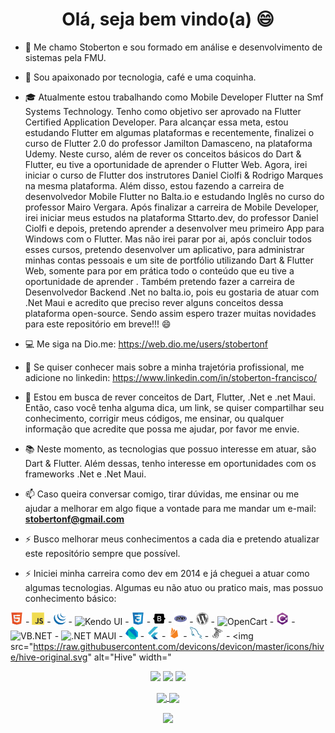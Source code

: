### 

<h1 align="center">Olá, seja bem vindo(a) 😄</h1>

- 👋 Me chamo Stoberton e sou formado em análise e desenvolvimento de sistemas pela FMU.

- 🥰 Sou apaixonado por tecnologia, café e uma coquinha.

- 🎓 Atualmente estou trabalhando como Mobile Developer Flutter na Smf Systems Technology. Tenho como objetivo ser aprovado na Flutter Certified Application Developer. Para alcançar essa meta, estou estudando Flutter em algumas plataformas e recentemente, finalizei o curso de Flutter 2.0 do professor Jamilton Damasceno, na plataforma Udemy. Neste curso, além de rever os conceitos básicos do Dart & Flutter, eu tive a oportunidade de aprender o Flutter Web. Agora, irei iniciar o curso de Flutter dos instrutores Daniel Ciolfi & Rodrigo Marques na mesma plataforma. Além disso, estou fazendo a carreira de desenvolvedor Mobile Flutter no Balta.io e estudando Inglês no curso do professor Mairo Vergara. Após finalizar a carreira de Mobile Developer, irei iniciar meus estudos na plataforma Sttarto.dev, do professor Daniel Ciolfi e depois, pretendo aprender a desenvolver meu primeiro App para Windows com o Flutter. Mas não irei parar por ai, após concluir todos esses cursos, pretendo desenvolver um aplicativo, para administrar minhas contas pessoais e um site de portfólio utilizando Dart & Flutter Web, somente para por em prática todo o conteúdo que eu tive a oportunidade de aprender . Também pretendo fazer a carreira de Desenvolvedor Backend .Net no balta.io, pois eu gostaria de atuar com .Net Maui e acredito que preciso rever alguns conceitos dessa plataforma open-source. Sendo assim espero trazer muitas novidades para este repositório em breve!!! 😄 

- 💻  Me siga na Dio.me:
      https://web.dio.me/users/stobertonf

- 🔭  Se quiser conhecer mais sobre a minha trajetória profissional, me adicione no linkedin:
      https://www.linkedin.com/in/stoberton-francisco/

- 💬 Estou em busca de rever conceitos de Dart, Flutter, .Net e .net Maui. Então, caso você tenha alguma dica, um link, se quiser compartilhar seu conhecimento, corrigir meus códigos, me ensinar, ou qualquer informação que acredite que possa me ajudar, por favor me envie.

- 📚 Neste momento, as tecnologias que possuo interesse em atuar, são Dart & Flutter. Além dessas, tenho interesse em oportunidades com os frameworks .Net e .Net Maui.


- 📫 Caso queira conversar comigo, tirar dúvidas, me ensinar ou me ajudar a melhorar em algo fique a vontade para me mandar um e-mail: **stobertonf@gmail.com**

- ⚡ Busco melhorar meus conhecimentos a cada dia e pretendo atualizar este repositório sempre que possível.

- ⚡ Iniciei minha carreira como dev em 2014 e já cheguei a atuar como algumas tecnologias. Algumas eu não atuo ou pratico mais, mas possuo conhecimento básico:

      
 <img src="https://raw.githubusercontent.com/devicons/devicon/master/icons/html5/html5-original.svg" alt="HTML5" width="20" height="20"> -
 <img src="https://raw.githubusercontent.com/devicons/devicon/master/icons/javascript/javascript-original.svg" alt="JavaScript" width="20" height="20"> -
 <img src="https://raw.githubusercontent.com/devicons/devicon/master/icons/jquery/jquery-original.svg" alt="jQuery" width="20" height="20"> -
 <img src="https://raw.githubusercontent.com/devicons/devicon/master/icons/kendo/kendo-original.svg" alt="Kendo UI" width="20" height="20"> -
 <img src="https://raw.githubusercontent.com/devicons/devicon/master/icons/css3/css3-original.svg" alt="CSS3" width="20" height="20"> -
 <img src="https://raw.githubusercontent.com/devicons/devicon/master/icons/bootstrap/bootstrap-plain.svg" alt="Bootstrap" width="20" height="20"> -
 <img src="https://raw.githubusercontent.com/devicons/devicon/master/icons/php/php-original.svg" alt="PHP" width="20" height="20"> -
 <img src="https://raw.githubusercontent.com/devicons/devicon/master/icons/wordpress/wordpress-plain.svg" alt="WordPress" width="20" height="20"> -
 <img src="https://raw.githubusercontent.com/devicons/devicon/master/icons/opencart/opencart-original.svg" alt="OpenCart" width="20" height="20"> -
 <img src="https://raw.githubusercontent.com/devicons/devicon/master/icons/csharp/csharp-original.svg" alt="C#" width="20" height="20"> -
 <img src="https://raw.githubusercontent.com/devicons/devicon/master/icons/vbnet/vbnet-original.svg" alt="VB.NET" width="20" height="20"> -
 <img src="https://raw.githubusercontent.com/devicons/devicon/master/icons/maui/maui-original.svg" alt=".NET MAUI" width="20" height="20"> -
 <img src="https://raw.githubusercontent.com/devicons/devicon/master/icons/dart/dart-original.svg" alt="Dart" width="20" height="20"> -
 <img src="https://raw.githubusercontent.com/devicons/devicon/master/icons/flutter/flutter-original.svg" alt="Flutter" width="20" height="20"> -
 <img src="https://raw.githubusercontent.com/devicons/devicon/master/icons/firebase/firebase-plain.svg" alt="Firebase" width="20" height="20"> -
 <img src="https://raw.githubusercontent.com/devicons/devicon/master/icons/mysql/mysql-original.svg" alt="MySQL" width="20" height="20"> -
 <img src="https://raw.githubusercontent.com/devicons/devicon/master/icons/microsoftsqlserver/microsoftsqlserver-plain.svg" alt="SQL Server" width="20" height="20"> -
 <img src="https://raw.githubusercontent.com/devicons/devicon/master/icons/hive/hive-original.svg" alt="Hive" width="


<p align="center">
  <a href="mailto:stobertonf@gmail.com" alt="Gmail">
  <img src="https://img.shields.io/badge/-Gmail-FF0000?style=flat-square&labelColor=FF0000&logo=gmail&logoColor=white&link=stobertonf@gmail.com" /></a>

  <a href="https://www.linkedin.com/in/stoberton-francisco/" alt="Linkedin">
  <img src="https://img.shields.io/badge/-Linkedin-0e76a8?style=flat-square&logo=Linkedin&logoColor=white&link=https://www.linkedin.com/in/stoberton-francisco/" /></a>

  <a href="http://api.whatsapp.com/send?1=pt_BR&phone=5511994223176" alt="WhatsApp">
  <img src="https://img.shields.io/badge/-WhatsApp-25d366?style=flat-square&labelColor=25d366&logo=whatsapp&logoColor=white&link=http://api.whatsapp.com/send?1=pt_BR&phone=5511994223176"/></a>

</p>

<p align="center">
  <a href="https://github.com/stobertonf">
    <img
      align="center"
      height="150em"
      src="https://github-readme-stats.vercel.app/api?username=stobertonf&show_icons=true&include_all_commits=true&count_private=true&theme=tokyonight"
    />
  </a>
  <a href="https://github.com/stobertonf">
    <img
      align="center"
      height="150em"
      src="https://github-readme-stats.vercel.app/api/top-langs/?username=stobertonf&show_icons=true&include_all_commits=true&count_private=true&layout=compact&theme=tokyonight"
    />
  </a>
</p>


<p align="center">
  <a href="https://github.com/stobertonf">
    <img
      align="center"
      src="https://github-profile-trophy.vercel.app/?username=stobertonf&theme=onedark&no-frame=true&row=1&&margin-w=20&no-bg=true"
    />
  </a>
</a>
</p>


